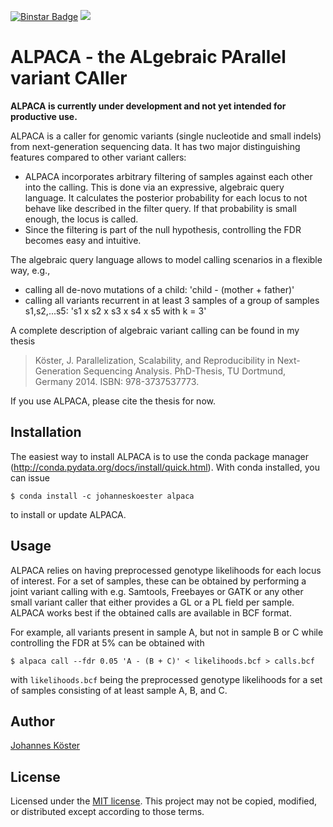 [![Binstar Badge](https://binstar.org/anaconda/conda/badges/installer/conda.svg)](https://anaconda.org/johanneskoester/alpaca)
[![](http://meritbadge.herokuapp.com/alpaca)](https://crates.io/crates/alpaca)

# ALPACA - the ALgebraic PArallel variant CAller

**ALPACA is currently under development and not yet intended for productive use.**

ALPACA is a caller for genomic variants (single nucleotide and small indels) from next-generation sequencing data.
It has two major distinguishing features compared to other variant callers:

* ALPACA incorporates arbitrary filtering of samples against each other into the calling. This is done via an expressive, algebraic query language. It calculates the posterior probability for each locus to not behave like described in the filter query. If that probability is small enough, the locus is called.
* Since the filtering is part of the null hypothesis, controlling the FDR becomes easy and intuitive.

The algebraic query language allows to model calling scenarios in a flexible way, e.g.,

* calling all de-novo mutations of a child: 'child - (mother + father)'
* calling all variants recurrent in at least 3 samples of a group of samples s1,s2,...s5: 's1 x s2 x s3 x s4 x s5 with k = 3'

A complete description of algebraic variant calling can be found in my thesis

> Köster, J. Parallelization, Scalability, and Reproducibility in Next-Generation Sequencing Analysis. PhD-Thesis, TU Dortmund, Germany 2014. ISBN: 978-3737537773.

If you use ALPACA, please cite the thesis for now.

## Installation

The easiest way to install ALPACA is to use the conda package manager (http://conda.pydata.org/docs/install/quick.html). With conda installed, you can issue

    $ conda install -c johanneskoester alpaca

to install or update ALPACA.


## Usage

ALPACA relies on having preprocessed genotype likelihoods for each locus of interest.
For a set of samples, these can be obtained by performing a joint variant calling with e.g.
Samtools, Freebayes or GATK or any other small variant caller that either provides a GL or a
PL field per sample. ALPACA works best if the obtained calls are available in BCF format.

For example, all variants present in sample A, but not in sample B or C while controlling the FDR at 5% can be obtained with

    $ alpaca call --fdr 0.05 'A - (B + C)' < likelihoods.bcf > calls.bcf

with `likelihoods.bcf` being the preprocessed genotype likelihoods for a set of samples consisting of at least sample A, B, and C.

## Author

[Johannes Köster](https://github.com/johanneskoester)

## License

Licensed under the [MIT license](http://opensource.org/licenses/MIT). This project may not be copied, modified, or distributed except according to those terms.
